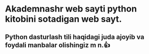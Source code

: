 # Akademnashr web sayti python kitobini sotadigan web sayt.
## Python dasturlash tili haqidagi juda ajoyib va foydali manbalar olishingiz m n.👍